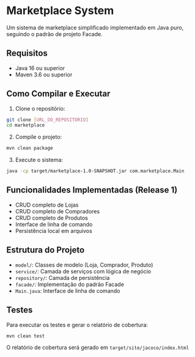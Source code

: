 # Marketplace System

Um sistema de marketplace simplificado implementado em Java puro, seguindo o padrão de projeto Facade.

## Requisitos

- Java 16 ou superior
- Maven 3.6 ou superior

## Como Compilar e Executar

1. Clone o repositório:
```bash
git clone [URL_DO_REPOSITORIO]
cd marketplace
```

2. Compile o projeto:
```bash
mvn clean package
```

3. Execute o sistema:
```bash
java -cp target/marketplace-1.0-SNAPSHOT.jar com.marketplace.Main
```

## Funcionalidades Implementadas (Release 1)

- CRUD completo de Lojas
- CRUD completo de Compradores
- CRUD completo de Produtos
- Interface de linha de comando
- Persistência local em arquivos

## Estrutura do Projeto

- `model/`: Classes de modelo (Loja, Comprador, Produto)
- `service/`: Camada de serviços com lógica de negócio
- `repository/`: Camada de persistência
- `facade/`: Implementação do padrão Facade
- `Main.java`: Interface de linha de comando

## Testes

Para executar os testes e gerar o relatório de cobertura:

```bash
mvn clean test
```

O relatório de cobertura será gerado em `target/site/jacoco/index.html`
